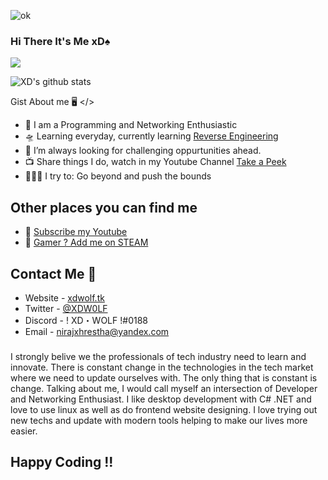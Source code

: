 ![ok](https://user-images.githubusercontent.com/62610377/91529483-185e8500-e929-11ea-9c48-1c8cd70fa780.gif)

### Hi There It's Me xD♠

 <img align="center" src="https://github-readme-stats.vercel.app/api/top-langs/?username=nirajxhrestha"/> 
 
 ![XD's github stats](https://github-readme-stats.vercel.app/api?username=nirajxhrestha&count_private=true&show_icons=true&&hide_border=true)


Gist About me 🖥️ </>

- 🎤 I am a Programming and Networking Enthusiastic
- 🛸 Learning everyday, currently learning [Reverse Engineering](https://www.udemy.com/course/reversing-software-protection/)
- 🌋 I’m always looking for challenging oppurtunities ahead.
- 📺 Share things I do, watch in my Youtube Channel [Take a Peek](https://www.youtube.com/channel/UCmMZHe5L3Q70UNv0cjuCE5Q?sub_confirmation=1)
- 🧗🏾‍♀️ I try to: Go beyond and push the bounds

## Other places you can find me

- 🎥 [Subscribe my Youtube](https://www.youtube.com/channel/UCmMZHe5L3Q70UNv0cjuCE5Q?sub_confirmation=1)
- 🐣 [Gamer ? Add me on STEAM](https://steamcommunity.com/id/xdwolfxd/)

## Contact Me 📱

- Website - [xdwolf.tk](http://xdwolf.tk)
- Twitter - [@XDW0LF](https://twitter.com/XDW0LF)
- Discord - ! XD・WOLF !#0188
- Email - nirajxhrestha@yandex.com

###

I strongly belive we the professionals of tech industry need to learn and innovate. There is constant change in the technologies in the tech market where we need to update ourselves with. The only thing that is constant is change. Talking about me, I would call myself an intersection of Developer and Networking Enthusiast. I like desktop development with C# .NET and love to use linux as well as do frontend website designing. I love trying out new techs and update with modern tools helping to make our lives more easier.

## Happy Coding !!
